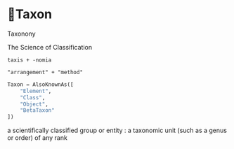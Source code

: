 # 🔷<beta>Taxon</beta>

Taxonony

The Science of Classification

```greek
taxis + -nomia

"arrangement" + "method"
```

```py
Taxon = AlsoKnownAs([
    "Element",
    "Class",
    "Object",
    "BetaTaxon"
])

```

a scientifically classified group or entity : a taxonomic unit (such as a genus or order) of any rank